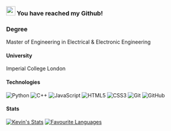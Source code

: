 ### <img src="https://media.giphy.com/media/hvRJCLFzcasrR4ia7z/giphy.gif" width="25px"></a> You have reached my Github!
### Degree
Master of Engineering in Electrical & Electronic Engineering
#### University
Imperial College London
#### Technologies
![Python](https://img.shields.io/badge/-Python-black?style=flat-square&logo=Python)
![C++](https://img.shields.io/badge/-C++-00599C?style=flat-square&logo=c)
![JavaScript](https://img.shields.io/badge/-JavaScript-black?style=flat-square&logo=javascript)
![HTML5](https://img.shields.io/badge/-HTML5-E34F26?style=flat-square&logo=html5&logoColor=white)
![CSS3](https://img.shields.io/badge/-CSS3-1572B6?style=flat-square&logo=css3)
![Git](https://img.shields.io/badge/-Git-black?style=flat-square&logo=git)
![GitHub](https://img.shields.io/badge/-GitHub-181717?style=flat-square&logo=github)
#### Stats
[![Kevin's Stats](https://github-readme-stats.vercel.app/api?username=kevin-hub&show_icons=true&title_color=#000000&bg_color=#ffffff)](https://github.com/kevin-hub/github-readme-stats)
[![Favourite Languages](https://github-readme-stats.vercel.app/api/top-langs/?username=kevin-hub&hide=jupyter%20notebook,tex&langs_count=10&layout=compact&title_color=#000000&bg_color=#ffffff)](https://github.com/kevin-hub/github-readme-stats)
